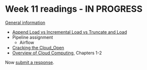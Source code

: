 # Week 11 readings - IN PROGRESS

[General information](../README.md#readings)

- [Append Load vs Incremental Load vs Truncate and Load](https://medium.com/@santosh_beora/the-3-most-commonly-used-etl-processes-explained-through-everyday-analogies-a7aa9f7a3754)
- Pipeline assignment
  - Airflow
- [Cracking the Cloud_Open](https://www.redhat.com/en/command-line-heroes/season-1/crack-the-cloud-open)
- [Overview of Cloud Computing](https://dc.arcabc.ca/islandora/object/dc%3A54375?solr_nav%5Bid%5D=c0f46853d72e7e533f04&solr_nav%5Bpage%5D=0&solr_nav%5Boffset%5D=0), Chapters 1-2

Now [submit a response](../README.md#responses).

